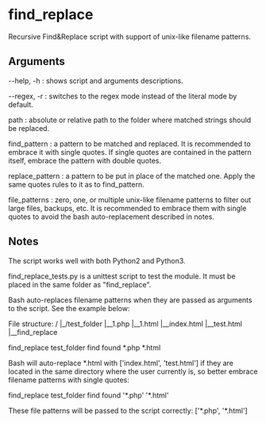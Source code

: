 # find_replace
Recursive Find&Replace script with support of unix-like filename patterns.

Arguments
----------
--help, -h :
    shows script and arguments descriptions.

--regex, -r :
    switches to the regex mode instead of the literal mode by default.

path :
    absolute or relative path to the folder where matched strings
    should be replaced.
    
find_pattern :
    a pattern to be matched and replaced. It is recommended to embrace it with
    single quotes. If single quotes are contained in the pattern itself,
    embrace the pattern with double quotes.
    
replace_pattern :
    a pattern to be put in place of the matched one. Apply the same quotes
    rules to it as to find_pattern.
    
file_patterns :
    zero, one, or multiple unix-like filename patterns to filter out large
    files, backups, etc. It is recommended to embrace them with single quotes
    to avoid the bash auto-replacement described in notes.

Notes
------
The script works well with both Python2 and Python3.


find_replace_tests.py is a unittest script to test the module. It must be placed in
the same folder as "find_replace".


Bash auto-replaces filename patterns when they are passed as arguments to the
script. See the example below:

File structure:
/
|_/test_folder
  |__1.php
  |__1.html
|__index.html
|__test.html
|__find_replace

find_replace test_folder find found *.php *.html

Bash will auto-replace *.html with ['index.html', 'test.html'] if they are
located in the same directory where the user currently is, so better embrace
filename patterns with single quotes:

find_replace test_folder find found '\*.php' '\*.html'

These file patterns will be passed to the script correctly: ['\*.php', '\*.html']
